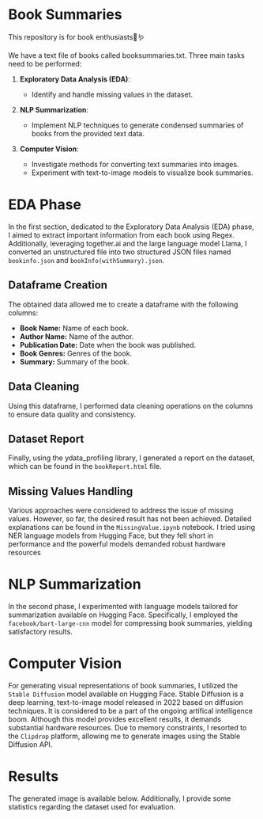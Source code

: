 # Book Summaries
This repository is for book enthusiasts📕🪱

We have a text file of books called booksummaries.txt. Three main tasks need to be performed:
1. **Exploratory Data Analysis (EDA)**:
   - Identify and handle missing values in the dataset.

2. **NLP Summarization**:
   - Implement NLP techniques to generate condensed summaries of books from the provided text data.

3. **Computer Vision**:
   - Investigate methods for converting text summaries into images.
   - Experiment with text-to-image models to visualize book summaries.
  
# EDA Phase

In the first section, dedicated to the Exploratory Data Analysis (EDA) phase, I aimed to extract important information from each book using Regex. Additionally, leveraging together.ai and the large language model Llama, I converted an unstructured file into two structured JSON files named `bookinfo.json` and `bookInfo(withSummary).json`. 

## Dataframe Creation

The obtained data allowed me to create a dataframe with the following columns:

- **Book Name:** Name of each book.
- **Author Name:** Name of the author.
- **Publication Date:** Date when the book was published.
- **Book Genres:** Genres of the book.
- **Summary:** Summary of the book.

## Data Cleaning

Using this dataframe, I performed data cleaning operations on the columns to ensure data quality and consistency.

## Dataset Report

Finally, using the ydata_profiling library, I generated a report on the dataset, which can be found in the `bookReport.html` file.

## Missing Values Handling

Various approaches were considered to address the issue of missing values. However, so far, the desired result has not been achieved. Detailed explanations can be found in the `MissingValue.ipynb` notebook. I tried using NER language models from Hugging Face, but they fell short in performance and the powerful models demanded robust hardware resources

# NLP Summarization
In the second phase, I experimented with language models tailored for summarization available on Hugging Face. Specifically, I employed the `facebook/bart-large-cnn` model for compressing book summaries, yielding satisfactory results.

# Computer Vision
For generating visual representations of book summaries, I utilized the `Stable Diffusion` model available on Hugging Face. Stable Diffusion is a deep learning, text-to-image model released in 2022 based on diffusion techniques. It is considered to be a part of the ongoing artifical intelligence boom. Although this model provides excellent results, it demands substantial hardware resources. Due to memory constraints, I resorted to the `Clipdrop` platform, allowing me to generate images using the Stable Diffusion API. 

# Results
The generated image is available below. Additionally, I provide some statistics regarding the dataset used for evaluation.

